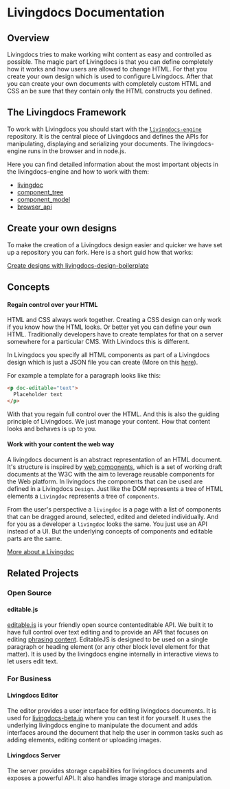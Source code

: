 
# Livingdocs Documentation

## Overview

Livingdocs tries to make working wiht content as easy and controlled as possible. The magic part of Livingdocs is that you can define completely how it works and how users are allowed to change HTML. For that you create your own design which is used to configure Livingdocs. After that you can create your own documents with completely custom HTML and CSS an be sure that they contain only the HTML constructs you defined.


## The Livingdocs Framework

To work with Livingdocs you should start with the [`livingdocs-engine`](https://github.com/upfrontIO/livingdocs-engine) repository. It is the central piece of Livingdocs and defines the APIs for manipulating, displaying and serializing your documents. The livingdocs-engine runs in the browser and in node.js.

Here you can find detailed information about the most important objects in the livingdocs-engine and how to work with them:

- [livingdoc](livingdocs-engine/livingdoc.md)
- [component_tree](livingdocs-engine/component_tree.md)
- [component_model](livingdocs-engine/component_model.md)
- [browser_api](livingdocs-engine/browser_api.md)


## Create your own designs

To make the creation of a Livingdocs design easier and quicker we have set up a repository you can fork. Here is a short guid how that works:

[Create designs with livingdocs-design-boilerplate](design/create_designs.md)


## Concepts

#### Regain control over your HTML

HTML and CSS always work together. Creating a CSS design can only work if you know how the HTML looks. Or better yet you can define your own HTML. Traditionally developers have to create templates for that on a server somewhere for a particular CMS. With Livindocs this is different.

In Livingdocs you specify all HTML components as part of a Livingdocs design which is just a JSON file you can create (More on this [here](design/create_designs.md)).

For example a template for a paragraph looks like this:

```html
<p doc-editable="text">
  Placeholder text
</p>
```

With that you regain full control over the HTML. And this is also the guiding principle of Livingdocs. We just manage your content. How that content looks and behaves is up to you.


#### Work with your content the web way

A livingdocs document is an abstract representation of an HTML document. It's structure is inspired by [web components](http://www.w3.org/TR/components-intro/), which is a set of working draft documents at the W3C with the aim to leverage reusable components for the Web platform. In livingdocs the components that can be used are defined in a Livingdocs `Design`. Just like the DOM represents a tree of HTML elements a `Livingdoc` represents a tree of `components`.

From the user's perspective a `livingdoc` is a page with a list of components that can be dragged around, selected, edited and deleted individually. And for you as a developer a `livingdoc` looks the same. You just use an API instead of a UI. But the underlying concepts of components and editable parts are the same.

[More about a Livingdoc](livingdocs-engine/livingdoc.md)


## Related Projects

### Open Source

#### editable.js

[editable.js](https://github.com/upfrontIO/editable.js) is your friendly open source contenteditable API. We built it to have full control over text editing and to provide an API that focuses on editing [phrasing content](https://developer.mozilla.org/en-US/docs/Web/Guide/HTML/Content_categories#Phrasing_content). EditableJS is designed to be used on a single paragraph or heading element (or any other block level element for that matter). It is used by the livingdocs engine internally in interactive views to let users edit text.


### For Business

#### Livingdocs Editor

The editor provides a user interface for editing livingdocs documents. It is used for [livingdocs-beta.io](http://livingdocs-beta.io) where you can test it for yourself. It uses the underlying livingdocs engine to manipulate the document and adds interfaces around the document that help the user in common tasks such as adding elements, editing content or uploading images.

#### Livingdocs Server

The server provides storage capabilities for livingdocs documents and exposes a powerful API. It also handles image storage and manipulation.

